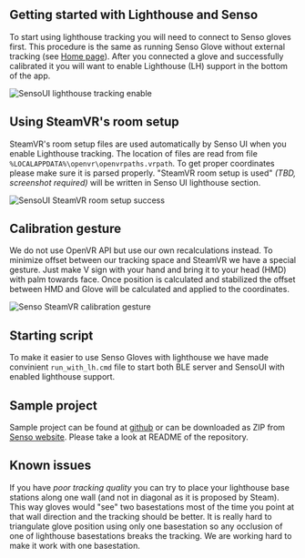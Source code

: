 ## Getting started with Lighthouse and Senso

To start using lighthouse tracking you will need to connect to Senso gloves first. This procedure is the same as running Senso Glove without external tracking (see [Home page]()). After you connected a glove and successfully calibrated it you will want to enable Lighthouse (LH) support in the bottom of the app.

![SensoUI lighthouse tracking enable](/img/driver/LH_enable.png)

## Using SteamVR's room setup

SteamVR's room setup files are used automatically by Senso UI when you enable Lighthouse tracking. The location of files are read from file `%LOCALAPPDATA%\openvr\openvrpaths.vrpath`. To get proper coordinates please make sure it is parsed properly. "SteamVR room setup is used" _(TBD, screenshot required)_ will be written in Senso UI lighthouse section.

![SensoUI SteamVR room setup success](/img/driver/roomsetup_parsed.png)

## Calibration gesture

We do not use OpenVR API but use our own recalculations instead. To minimize offset between our tracking space and SteamVR we have a special gesture. Just make V sign with your hand and bring it to your head (HMD) with palm towards face. Once position is calculated and stabilized the offset between HMD and Glove will be calculated and applied to the coordinates.

![Senso SteamVR calibration gesture](/img/driver/LH_calibration_gesture.gif)

## Starting script

To make it easier to use Senso Gloves with lighthouse we have made convinient `run_with_lh.cmd` file to start both BLE server and SensoUI with enabled lighthouse support.

## Sample project

Sample project can be found at [github](https://github.com/paintenzero/SensoLH) or can be downloaded as ZIP from [Senso website](https://senso.me/downloads/Unity/sample-lighthouse-proj.zip). Please take a look at README of the repository.

## Known issues

If you have *poor tracking quality* you can try to place your lighthouse base stations along one wall (and not in diagonal as it is proposed by Steam). This way gloves would "see" two basestations most of the time you point at that wall direction and the tracking should be better. It is really hard to triangulate glove position using only one basestation so any occlusion of one of lighthouse basestations breaks the tracking. We are working hard to make it work with one basestation.